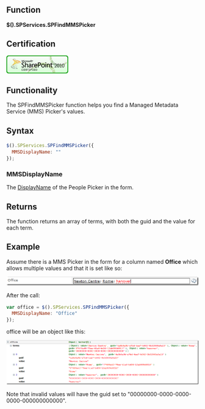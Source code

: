 ## Function

**$().SPServices.SPFindMMSPicker**

## Certification

[![Certified for SharePoint 2010](/docs/img/sp2010-cert.jpg "Certified for SharePoint 2010")](/docs/glossary/index.md#Certification)

## Functionality

The SPFindMMSPicker function helps you find a Managed Metadata Service (MMS) Picker's values.

## Syntax

``` javascript
$().SPServices.SPFindMMSPicker({  
  MMSDisplayName: ""  
});
```

### MMSDisplayName
The [DisplayName](/docs/glossary/index.md#DisplayName) of the People Picker in the form.

## Returns

The function returns an array of terms, with both the guid and the value for each term.

## Example

Assume there is a MMS Picker in the form for a column named **Office** which allows multiple values and that it is set like so:

![](/docs/value-added/img/SPFindMMSPicker1.png)

After the call:

``` javascript
var office = $().SPServices.SPFindMMSPicker({
  MMSDisplayName: "Office"
});
```

office will be an object like this:

![](/docs/value-added/img/SPFindMMSPicker2.png)

Note that invalid values will have the guid set to "00000000-0000-0000-0000-000000000000".
